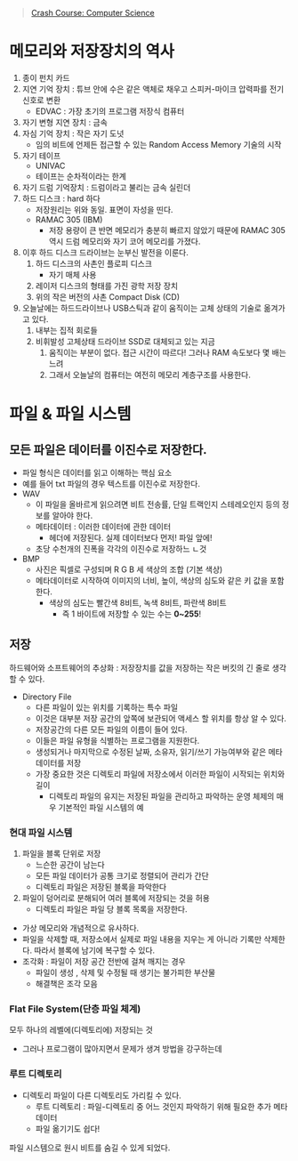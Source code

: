 > [Crash Course: Computer Science](https://www.youtube.com/playlist?list=PLH2l6uzC4UEW0s7-KewFLBC1D0l6XRfye)

# 메모리와 저장장치의 역사

1. 종이 펀치 카드
2. 지연 기억 장치 : 튜브 안에 수은 같은 액체로 채우고 스피커-마이크 압력파를 전기신호로 변환
   - EDVAC : 가장 초기의 프로그램 저장식 컴퓨터
3. 자기 변형 지연 장치 : 금속
4. 자심 기억 장치 : 작은 자기 도넛
   - 임의 비트에 언제든 접근할 수 있는 Random Access Memory 기술의 시작
5. 자기 테이프
   - UNIVAC
   - 테이프는 순차적이라는 한계
6. 자기 드럼 기억장치 : 드럼이라고 불리는 금속 실린더
7. 하드 디스크 : hard 하다
   - 저장원리는 위와 동일. 표면이 자성을 띤다.
   - RAMAC 305 (IBM)
     - 저장 용량이 큰 반면 메모리가 충분히 빠르지 않았기 때문에 RAMAC 305 역시 드럼 메모리와 자기 코어 메모리를 가졌다.
8. 이후 하드 디스크 드라이브는 눈부신 발전을 이룬다.
   1. 하드 디스크의 사촌인 플로피 디스크
      - 자기 매체 사용
   2. 레이저 디스크의 형태를 가진 광학 저장 장치
   3. 위의 작은 버전의 사촌 Compact Disk (CD)
9. 오늘날에는 하드드라이브나 USB스틱과 같이 움직이는 고체 상태의 기술로 옮겨가고 있다.
   1. 내부는 집적 회로들
   2. 비휘발성 고체상태 드라이브 SSD로 대체되고 있는 지금
      1. 움직이는 부분이 없다. 접근 시간이 따르다! 그러나 RAM 속도보다 몇 배는 느려
      2. 그래서 오늘날의 컴퓨터는 여전히 메모리 계층구조를 사용한다.

# 파일 & 파일 시스템

## 모든 파일은 데이터를 이진수로 저장한다.

- 파일 형식은 데이터를 읽고 이해하는 핵심 요소
- 예를 들어 txt 파일의 경우 텍스트를 이진수로 저장한다.
- WAV
  - 이 파일을 올바르게 읽으려면 비트 전송률, 단일 트랙인지 스테레오인지 등의 정보를 알아야 한다.
  - 메타데이터 : 이러한 데이터에 관한 데이터
    - 헤더에 저장된다. 실제 데이터보다 먼저! 파일 앞에!
  - 초당 수천개의 진폭을 각각의 이진수로 저장하느 ㄴ것
- BMP
  - 사진은 픽셀로 구성되며 R G B 세 색상의 조합 (기본 색상)
  - 메타데이터로 시작하여 이미지의 너비, 높이, 색상의 심도와 같은 키 값을 포함한다.
    - 색상의 심도는 빨간색 8비트, 녹색 8비트, 파란색 8비트
      - 즉 1 바이트에 저장할 수 있는 수는 **0~255**!

## 저장

하드웨어와 소프트웨어의 추상화 : 저장장치를 값을 저장하는 작은 버킷의 긴 줄로 생각할 수 있다.

- Directory File
  - 다른 파일이 있는 위치를 기록하는 특수 파일
  - 이것은 대부분 저장 공간의 앞쪽에 보관되어 액세스 할 위치를 항상 알 수 있다.
  - 저장공간의 다른 모든 파일의 이름이 들어 있다.
  - 이들은 파일 유형을 식별하는 프로그램을 지원한다.
  - 생성되거나 마지막으로 수정된 날짜, 소유자, 읽기/쓰기 가능여부와 같은 메타 데이터를 저장
  - 가장 중요한 것은 디렉토리 파일에 저장소에서 이러한 파일이 시작되는 위치와 길이
    - 디렉토리 파일의 유지는 저장된 파일을 관리하고 파악하는 운영 체제의 매우 기본적인 파일 시스템의 예

### 현대 파일 시스템

1. 파일을 블록 단위로 저장
   - 느슨한 공간이 남는다
   - 모든 파일 데이터가 공통 크기로 정렬되어 관리가 간단
   - 디렉토리 파일은 저장된 블록을 파악한다
2. 파일이 덩어리로 분해되어 여러 블록에 저장되는 것을 허용
   - 디렉토리 파일은 파일 당 블록 목록을 저장한다.

- 가상 메모리와 개념적으로 유사하다.
- 파일을 삭제할 때, 저장소에서 실제로 파일 내용을 지우는 게 아니라 기록만 삭제한다. 따라서 블록에 남기에 복구할 수 있다.
- 조각화 : 파일이 저장 공간 전반에 걸쳐 깨지는 경우
  - 파일이 생성 , 삭제 및 수정될 때 생기는 불가피한 부산물
  - 해결책은 조각 모음

### Flat File System(단층 파일 체계)

모두 하나의 레벨에(디렉토리에) 저장되는 것

- 그러나 프로그램이 많아지면서 문제가 생겨 방법을 강구하는데

### 루트 디렉토리

- 디렉토리 파일이 다른 디렉토리도 가리킬 수 있다.
  - 루트 디렉토리 : 파일-디렉토리 중 어느 것인지 파악하기 위해 필요한 추가 메타 데이터
  - 파일 옮기기도 쉽다!

파일 시스템으로 원시 비트를 숨길 수 있게 되었다.
